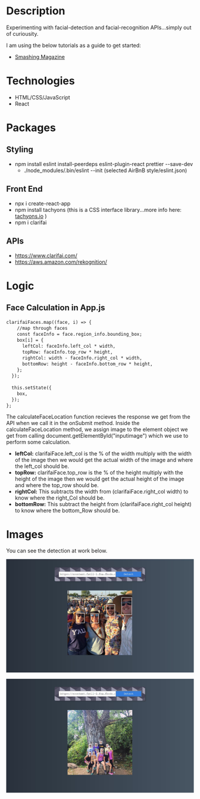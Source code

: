 # Description

Experimenting with facial-detection and facial-recognition APIs...simply out of curiousity.

I am using the below tutorials as a guide to get started:

- [Smashing Magazine](https://www.smashingmagazine.com/2020/06/facial-recognition-web-application-react/)

# Technologies

- HTML/CSS/JavaScript
- React

# Packages

## Styling

- npm install eslint install-peerdeps eslint-plugin-react prettier --save-dev
  - ./node_modules/.bin/eslint --init (selected AirBnB style/eslint.json)

## Front End

- npx i create-react-app
- npm install tachyons (this is a CSS interface library...more info here: [tachyons.io](https://tachyons.io/) )
- npm i clarifai

## APIs

- https://www.clarifai.com/
- https://aws.amazon.com/rekognition/

# Logic

## Face Calculation in App.js

```
clarifaiFaces.map((face, i) => {
    //map through faces
    const faceInfo = face.region_info.bounding_box;
    box[i] = {
      leftCol: faceInfo.left_col * width,
      topRow: faceInfo.top_row * height,
      rightCol: width - faceInfo.right_col * width,
      bottomRow: height - faceInfo.bottom_row * height,
    };
  });

  this.setState({
    box,
  });
};
```

The calculateFaceLocation function recieves the response we get from the API when we call it in the onSubmit method. Inside the calculateFaceLocation method, we assign image to the element object we get from calling document.getElementById("inputimage") which we use to perform some calculation.

- **leftCol:** clarifaiFace.left_col is the % of the width multiply with the width of the image then we would get the actual width of the image and where the left_col should be.
- **topRow:** clarifaiFace.top_row is the % of the height multiply with the height of the image then we would get the actual height of the image and where the top_row should be.
- **rightCol:** This subtracts the width from (clarifaiFace.right_col width) to know where the right_Col should be.
- **bottomRow:** This subtract the height from (clarifaiFace.right_col height) to know where the bottom_Row should be.

# Images

You can see the detection at work below.

![Squad at Jazz Fest](/readme/1.jpg)

![Squad on hike in Colorado](/readme/2.jpg)
